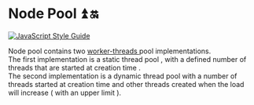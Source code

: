# Node Pool :arrow_double_up: :on:
[![JavaScript Style Guide](https://cdn.rawgit.com/standard/standard/master/badge.svg)](https://github.com/standard/standard)


Node pool contains two <a href="https://nodejs.org/api/worker_threads.html#worker_threads_worker_threads">worker-threads </a> pool implementations. <br>
The first implementation is a static thread pool , with a defined number of threads that are started at creation time .<br>
The second implementation is a dynamic thread pool with a number of threads started at creation time and other threads created when the load will increase ( with an upper limit ). <br>


